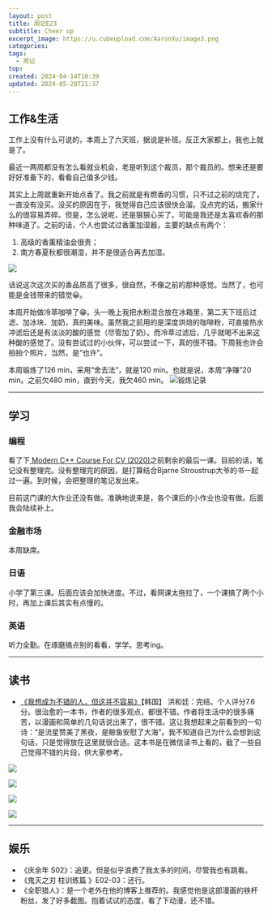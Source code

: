 ```yaml
---
layout: post
title: 周记E23
subtitle: Cheer up
excerpt_image: https://u.cubeupload.com/AaronXu/image3.png
categories: 
tags:
  - 周记
top: 
created: 2024-04-14T10:39
updated: 2024-05-28T21:37
---
```

## 工作&生活

工作上没有什么可说的，本周上了六天班，据说是补班。反正大家都上，我也上就是了。

最近一两周都没有怎么看就业机会，老是听到这个裁员，那个裁员的。想来还是要好好准备下的，看看自己值多少钱。

其实上上周就重新开始点香了。我之前就是有燃香的习惯，只不过之前的烧完了，一直没有没买。没买的原因在于，我觉得自己应该很快会溜。没点完的话，搬家什么的很容易弄碎。但是，怎么说呢，还是狠狠心买了。可能是我还是太喜欢香的那种味道了。之前的话，个人也尝试过香薰加湿器，主要的缺点有两个：

1. 高级的香薰精油会很贵；
2. 南方春夏秋都很潮湿，并不是很适合再去加湿。

![](https://u.cubeupload.com/AaronXu/image01.jpeg)

话说这次这次买的香品质高了很多，很自然，不像之前的那种感觉。当然了，也可能是金钱带来的错觉😀。

本周开始做冷萃咖啡了😁。头一晚上我把水粉混合放在冰箱里，第二天下班后过滤、加冰块、加奶，真的美味。虽然我之前用的是深度烘焙的咖啡粉，可直接热水冲滤后还是有淡淡的酸的感觉（尽管加了奶）。而冷萃过滤后，几乎就喝不出来这种酸的感觉了。没有尝试过的小伙伴，可以尝试一下，真的很不错。下周我也许会拍拍个照片，当然，是“也许”。

本周锻炼了126 min，采用“舍去法”，就是120 min。也就是说，本周“净赚”20 min。之前欠480 min，直到今天，我欠460 min。
![](https://u.cubeupload.com/AaronXu/image6.png "锻炼记录")

---

## 学习

### 编程

看了下[ Modern C++ Course For CV (2020)](https://www.ipb.uni-bonn.de/teaching/cpp-2020/lectures/index.html)之前剩余的最后一课。目前的话，笔记没有整理完。没有整理完的原因，是打算结合Bjarne Stroustrup大爷的书一起过一遍。到时候，会把整理的笔记发出来。

目前这门课的大作业还没有做。准确地说来是，各个课后的小作业也没有做。后面我会陆续补上。

### 金融市场

本周缺席。

### 日语

小学了第三课。后面应该会加快进度。不过，看网课太拖拉了，一个课搞了两个小时，再加上课后其实有点慢的。

### 英语

听力全勤。在琢磨搞点别的看看，学学。思考ing。

---

## 读书

- <u>《我想成为不错的人，但这并不容易》</u>【韩国】 洪和廷：完结。个人评分7.6分。很治愈的一本书，作者的很多观点，都很不错。作者将生活中的很多痛苦，以漫画和简单的几句话说出来了，很不错。这让我想起来之前看到的一句诗：“是流星赞美了黑夜，是鲸鱼安慰了大海”。我不知道自己为什么会想到这句话，只是觉得放在这里就很合适。这本书是在微信读书上看的，截了一些自己觉得不错的片段，供大家参考。

![](https://u.cubeupload.com/AaronXu/b42image1.png)

![](https://u.cubeupload.com/AaronXu/image5.png)

![](https://u.cubeupload.com/AaronXu/image2.png)

![](https://u.cubeupload.com/AaronXu/image4.png)

---

## 娱乐

- 《庆余年 S02》：追更。但是似乎浪费了我太多的时间，尽管我也有跳看。
- 《鬼灭之刃 柱训练篇 》E02-03：还行。
- 《全职猎人》：是一个老外在他的博客上推荐的。我感觉他是这部漫画的铁杆粉丝，发了好多截图。抱着试试的态度，看了下动漫，还不错。

